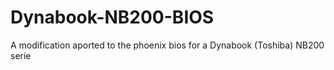 # Dynabook-NB200-BIOS
A modification aported to the phoenix bios for a Dynabook (Toshiba) NB200 serie
